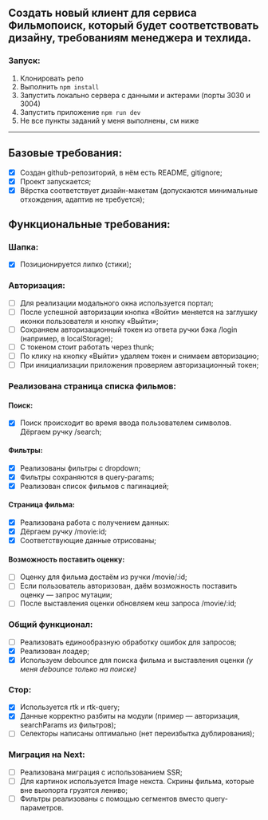## Создать новый клиент для сервиса Фильмопоиск, который будет соответствовать дизайну, требованиям менеджера и техлида.
### Запуск:
1. Клонировать репо
2. Выполнить `npm install`
3. Запустить локально сервера с данными и актерами (порты 3030 и 3004)
4. Запустить приложение `npm run dev`
5. Не все пункты заданий у меня выполнены, см ниже
---

## Базовые требования:

- [x] Создан github-репозиторий, в нём есть README, gitignore;
- [x] Проект запускается;
- [x] Вёрстка соответствует дизайн-макетам (допускаются минимальные отхождения, адаптив не требуется);

## Функциональные требования:

### Шапка:

- [x] Позиционируется липко (стики);

### Авторизация:

- [ ] Для реализации модального окна используется портал;
- [ ] После успешной авторизации кнопка «Войти» меняется на заглушку иконки пользователя и кнопку «Выйти»;
- [ ] Сохраняем авторизационный токен из ответа ручки бэка /login (например, в localStorage);
- [ ] С токеном стоит работать через thunk;
- [ ] По клику на кнопку «Выйти» удаляем токен и снимаем авторизацию;
- [ ] При инициализации приложения проверяем авторизационный токен;

### Реализована страница списка фильмов:

#### Поиск:

- [x] Поиск происходит во время ввода пользователем символов. Дёргаем ручку /search;

#### Фильтры:

- [x] Реализованы фильтры с dropdown;
- [x] Фильтры сохраняются в query-params;
- [x] Реализован список фильмов с пагинацией;

#### Страница фильма:

- [x] Реализована работа с получением данных:
- [x] Дёргаем ручку /movie:id;
- [x] Соответствующие данные отрисованы;

#### Возможность поставить оценку:

- [ ] Оценку для фильма достаём из ручки /movie/:id;
- [ ] Если пользователь авторизован, даём возможность поставить оценку — запрос мутации;
- [ ] После выставления оценки обновляем кеш запроса /movie/:id;

### Общий функционал:

- [ ] Реализовать единообразную обработку ошибок для запросов;
- [x] Реализован лоадер;
- [x] Используем debounce для поиска фильма и выставления оценки *(у меня debounce только на поиске)* 

### Стор:

- [x] Используется rtk и rtk-query;
- [x] Данные корректно разбиты на модули (пример — авторизация, searchParams из фильтров);
- [ ] Селекторы написаны оптимально (нет переизбытка дублирования);

### Миграция на Next:

- [ ] Реализована миграция с использованием SSR;
- [ ] Для картинок используется Image некста. Скрины фильма, которые вне вьюпорта грузятся лениво;
- [ ] Фильтры реализованы с помощью сегментов вместо query-параметров.
